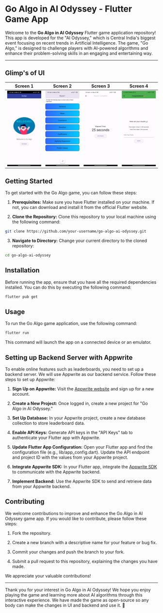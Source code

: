 # Go Algo in AI Odyssey - Flutter Game App

Welcome to the **Go Algo in AI Odyssey** Flutter game application repository! This app is developed for the "AI Odyssey," which is Central India's biggest event focusing on recent trends in Artificial Intelligence. The game, "Go Algo," is designed to challenge players with AI-powered algorithms and enhance their problem-solving skills in an engaging and entertaining way.

---
## Glimp's of UI

| Screen 1                    | Screen 2                    | Screen 3                    | Screen 4                    |
| --------------------------- | --------------------------- | --------------------------- | --------------------------- |
| ![Image 1](readme-assets/1.jpg) | ![Image 2](readme-assets/2.jpg) | ![Image 3](readme-assets/3.jpg) | ![Image 4](readme-assets/7.jpg) |


## Getting Started

To get started with the Go Algo game, you can follow these steps:

1. **Prerequisites:** Make sure you have Flutter installed on your machine. If not, you can download and install it from the official Flutter website.

2. **Clone the Repository:** Clone this repository to your local machine using the following command:

```bash
git clone https://github.com/your-username/go-algo-ai-odyssey.git
```

3. **Navigate to Directory:** Change your current directory to the cloned repository:

```bash
cd go-algo-ai-odyssey
```

## Installation

Before running the app, ensure that you have all the required dependencies installed. You can do this by executing the following command:

```bash
flutter pub get
```

## Usage

To run the Go Algo game application, use the following command:

```bash
flutter run
```

This command will launch the app on a connected device or an emulator.

## Setting up Backend Server with Appwrite

To enable online features such as leaderboards, you need to set up a backend server. We will use Appwrite as our backend service. Follow these steps to set up Appwrite:

1. **Sign Up on Appwrite:** Visit the [Appwrite website](https://appwrite.io) and sign up for a new account.

2. **Create a New Project:** Once logged in, create a new project for "Go Algo in AI Odyssey."

3. **Set Up Database:** In your Appwrite project, create a new database collection to store leaderboard data.

4. **Enable API Keys:** Generate API keys in the "API Keys" tab to authenticate your Flutter app with Appwrite.

5. **Update Flutter App Configuration:** Open your Flutter app and find the configuration file (e.g., lib/app_config.dart). Update the API endpoint and project ID with the values from your Appwrite project.

6. **Integrate Appwrite SDK:** In your Flutter app, integrate the [Appwrite SDK](https://github.com/appwrite/sdk-for-flutter) to communicate with the Appwrite backend.

7. **Implement Backend:** Use the Appwrite SDK to send and retrieve data from your Appwrite backend.

## Contributing

We welcome contributions to improve and enhance the Go Algo in AI Odyssey game app. If you would like to contribute, please follow these steps:

1. Fork the repository.

2. Create a new branch with a descriptive name for your feature or bug fix.

3. Commit your changes and push the branch to your fork.

4. Submit a pull request to this repository, explaining the changes you have made.

We appreciate your valuable contributions!

---
Thank you for your interest in Go Algo in AI Odyssey! We hope you enjoy playing the game and learning more about AI algorithms through this interactive experience. We have made the game as open-source so any body can make the changes in UI and backend and use it. 🚀
